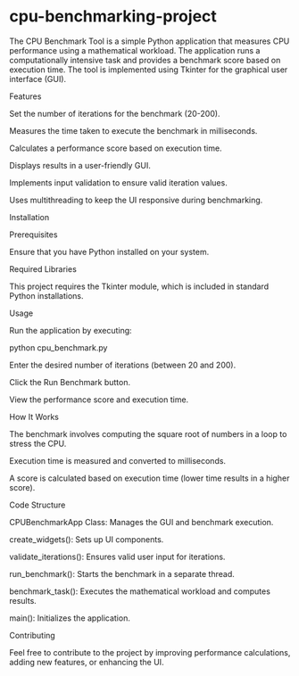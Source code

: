 # cpu-benchmarking-project
The CPU Benchmark Tool is a simple Python application that measures CPU performance using a mathematical workload. The application runs a computationally intensive task and provides a benchmark score based on execution time. The tool is implemented using Tkinter for the graphical user interface (GUI).

Features

Set the number of iterations for the benchmark (20-200).

Measures the time taken to execute the benchmark in milliseconds.

Calculates a performance score based on execution time.

Displays results in a user-friendly GUI.

Implements input validation to ensure valid iteration values.

Uses multithreading to keep the UI responsive during benchmarking.

Installation

Prerequisites

Ensure that you have Python installed on your system.

Required Libraries

This project requires the Tkinter module, which is included in standard Python installations.

Usage

Run the application by executing:

python cpu_benchmark.py

Enter the desired number of iterations (between 20 and 200).

Click the Run Benchmark button.

View the performance score and execution time.

How It Works

The benchmark involves computing the square root of numbers in a loop to stress the CPU.

Execution time is measured and converted to milliseconds.

A score is calculated based on execution time (lower time results in a higher score).

Code Structure

CPUBenchmarkApp Class: Manages the GUI and benchmark execution.

create_widgets(): Sets up UI components.

validate_iterations(): Ensures valid user input for iterations.

run_benchmark(): Starts the benchmark in a separate thread.

benchmark_task(): Executes the mathematical workload and computes results.

main(): Initializes the application.

Contributing

Feel free to contribute to the project by improving performance calculations, adding new features, or enhancing the UI.
